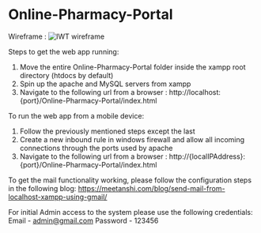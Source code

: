 # Online-Pharmacy-Portal

Wireframe :
![IWT wireframe](https://user-images.githubusercontent.com/73662613/136523039-5a94cf18-d476-49e2-8c2e-ebc6a937ed67.jpg)

Steps to get the web app running:
1. Move the entire Online-Pharmacy-Portal folder inside the xampp root directory (htdocs by default)
2. Spin up the apache and MySQL servers from xampp
3. Navigate to the following url from a browser : http://localhost:{port}/Online-Pharmacy-Portal/index.html

To run the web app from a mobile device:
1. Follow the previously mentioned steps except the last
2. Create a new inbound rule in windows firewall and allow all incoming connections through the ports used by apache
3. Navigate to the following url from a browser : http://{localIPAddress}:{port}/Online-Pharmacy-Portal/index.html

To get the mail functionality working, please follow the configuration steps in the following blog:
https://meetanshi.com/blog/send-mail-from-localhost-xampp-using-gmail/

For initial Admin access to the system please use the following credentials:
Email - admin@gmail.com
Password - 123456
